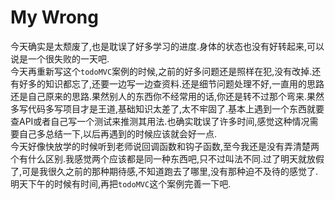 # My Wrong

今天确实是太颓废了,也是耽误了好多学习的进度.身体的状态也没有好转起来,可以说是一个很失败的一天吧.  
今天再重新写这个`todoMVC`案例的时候,之前的好多问题还是照样在犯,没有改掉.还有好多的知识都忘了,还要一边写一边查资料.还是细节问题处理不好,一直用的思路还是自己原来的思路.果然别人的东西你不经常用的话,你还是转不过那个弯来.果然多写代码多写项目才是王道,基础知识太差了,太不牢固了.基本上遇到一个东西就要查API或者自己写一个测试来推测其用法.也确实耽误了许多时间,感觉这种情况需要自己多总结一下,以后再遇到的时候应该就会好一点.  
今天好像快放学的时候听到老师说回调函数和钩子函数,至今我还是没有弄清楚两个有什么区别.我感觉两个应该都是同一种东西吧,只不过叫法不同.过了明天就放假了,可是我很久之前的那种期待感,不知道跑去了哪里,没有那种迫不及待的感觉了.明天下午的时候有时间,再把`todoMVC`这个案例完善一下吧.
